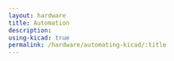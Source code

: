 ```yaml
---
layout: hardware
title: Automation
description:
using-kicad: true
permalink: /hardware/automating-kicad/:title
---
```



